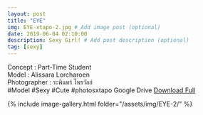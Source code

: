 ```yaml
---
layout: post
title: "EYE"
img: EYE-xtapo-2.jpg # Add image post (optional)
date: 2019-06-04 02:10:00
description: Sexy Girl! # Add post description (optional)
tag: [sexy]
---
```

Concept : Part-Time Student    
Model : Alissara Lorcharoen    
Photographer : ระพินทร์ ไพรวัลย์    
#Model #Sexy #Cute #photosxtapo
Google Drive [Download Full](http://gestyy.com/e0GeVC)

{% include image-gallery.html folder="/assets/img/EYE-2/" %}
